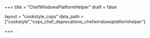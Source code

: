 +++
title = "ChefWindowsPlatformHelper"
draft = false

layout = "cookstyle_cops"
data_path = ["cookstyle","cops_chef_deprecations_chefwindowsplatformhelper"]

+++

<!-- The content of this page is automatically generated from the
cops_chef_deprecations_chefwindowsplatformhelper.yml file in github.com/chef/cookstyle/blob/master/docs-chef-io/data/cookstyle/. -->
